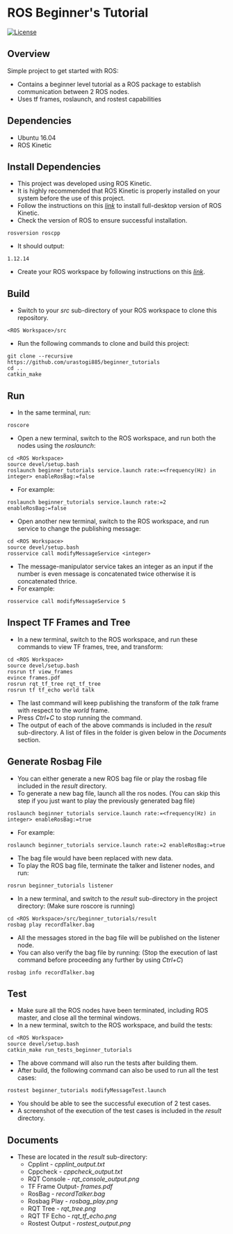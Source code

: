 
# ROS Beginner's Tutorial
[![License](https://img.shields.io/badge/License-BSD%203--Clause-orange.svg)](https://opensource.org/licenses/BSD-3-Clause)

## Overview

Simple project to get started with ROS:
- Contains a beginner level tutorial as a ROS package to establish communication between 2 ROS nodes.
- Uses tf frames, roslaunch, and rostest capabilities

## Dependencies

- Ubuntu 16.04
- ROS Kinetic

## Install Dependencies

- This project was developed using ROS Kinetic.
- It is highly recommended that ROS Kinetic is properly installed on your system before the use of this project.
- Follow the instructions on this [*link*](http://wiki.ros.org/kinetic/Installation/Ubuntu) to install full-desktop 
 version of ROS Kinetic.
- Check the version of ROS to ensure successful installation.
```shell script
rosversion roscpp
```
- It should output:
```shell script
1.12.14
```
- Create your ROS workspace by following instructions on this [*link*](http://wiki.ros.org/catkin/Tutorials/create_a_workspace).

## Build

- Switch to your *src* sub-directory of your ROS workspace to clone this repository.
```shell script
<ROS Workspace>/src
```
- Run the following commands to clone and build this project:
```shell script
git clone --recursive https://github.com/urastogi885/beginner_tutorials
cd ..
catkin_make
```

## Run

- In the same terminal, run:
```shell script
roscore
```
- Open a new terminal, switch to the ROS workspace, and run both the nodes using the *roslaunch*:
```shell script
cd <ROS Workspace>
source devel/setup.bash
roslaunch beginner_tutorials service.launch rate:=<frequency(Hz) in integer> enableRosBag:=false
```
- For example:
```shell script
roslaunch beginner_tutorials service.launch rate:=2 enableRosBag:=false
```
- Open another new terminal, switch to the ROS workspace, and run service to change the publishing message:
```shell script
cd <ROS Workspace>
source devel/setup.bash
rosservice call modifyMessageService <integer>
```
- The message-manipulator service takes an integer as an input if the number is even message is concatenated twice
otherwise it is concatenated thrice.
- For example:
```shell script
rosservice call modifyMessageService 5
```

## Inspect TF Frames and Tree

- In a new terminal, switch to the ROS workspace, and run these commands to view TF frames, tree, and transform:
```shell script
cd <ROS Workspace>
source devel/setup.bash
rosrun tf view_frames
evince frames.pdf
rosrun rqt_tf_tree rqt_tf_tree
rosrun tf tf_echo world talk
```
- The last command will keep publishing the transform of the *talk* frame with respect to the *world* frame.
- Press *Ctrl+C* to stop running the command.
- The output of each of the above commands is included in the *result* sub-directory. A list of files in the folder
is given below in the *Documents* section.

## Generate Rosbag File

- You can either generate a new ROS bag file or play the rosbag file included in the *result* directory.
- To generate a new bag file, launch all the ros nodes. (You can skip this step if you just want to play the previously
generated bag file)
```shell script
roslaunch beginner_tutorials service.launch rate:=<frequency(Hz) in integer> enableRosBag:=true
```
- For example:
```shell script
roslaunch beginner_tutorials service.launch rate:=2 enableRosBag:=true
```
- The bag file would have been replaced with new data.
- To play the ROS bag file, terminate the talker and listener nodes, and run:
```shell script
rosrun beginner_tutorials listener
```
- In a new terminal, and switch to the *result* sub-directory in the project directory: (Make sure roscore is running)
```shell script
cd <ROS Workspace>/src/beginner_tutorials/result
rosbag play recordTalker.bag
```
- All the messages stored in the bag file will be published on the listener node.
- You can also verify the bag file by running: (Stop the execution of last command before proceeding any further by
using *Ctrl+C*)
```shell script
rosbag info recordTalker.bag
```

## Test

- Make sure all the ROS nodes have been terminated, including ROS master, and close all the terminal windows.
- In a new terminal, switch to the ROS workspace, and build the tests:
```shell script
cd <ROS Workspace>
source devel/setup.bash
catkin_make run_tests_beginner_tutorials
```
- The above command will also run the tests after building them.
- After build, the following command can also be used to run all the test cases:
```shell script
rostest beginner_tutorials modifyMessageTest.launch
```
- You should be able to see the successful execution of 2 test cases.
- A screenshot of the execution of the test cases is included in the *result* directory.

## Documents

- These are located in the *result* sub-directory:
    - Cpplint - *cpplint_output.txt*
    - Cppcheck - *cppcheck_output.txt*
    - RQT Console - *rqt_console_output.png*
    - TF Frame Output- *frames.pdf*
    - RosBag - *recordTalker.bag*
    - Rosbag Play - *rosbag_play.png*
    - RQT Tree - *rqt_tree.png*
    - RQT TF Echo  - *rqt_tf_echo.png*
    - Rostest Output - *rostest_output.png*